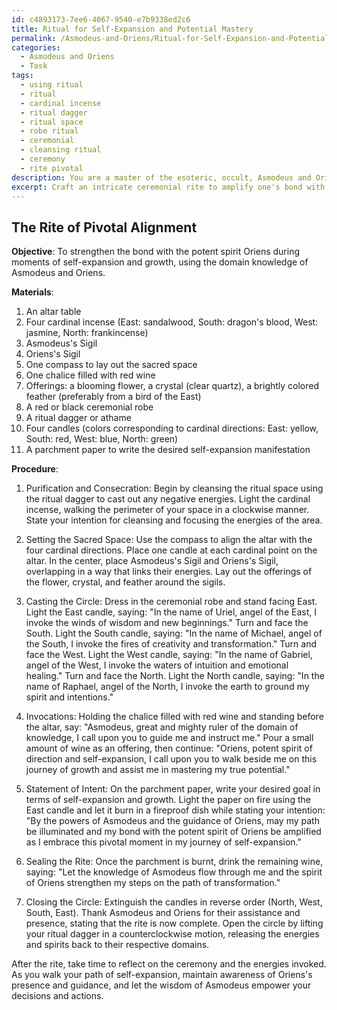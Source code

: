 ```yaml
---
id: c4893173-7ee6-4067-9540-e7b9338ed2c6
title: Ritual for Self-Expansion and Potential Mastery
permalink: /Asmodeus-and-Oriens/Ritual-for-Self-Expansion-and-Potential-Mastery/
categories:
  - Asmodeus and Oriens
  - Task
tags:
  - using ritual
  - ritual
  - cardinal incense
  - ritual dagger
  - ritual space
  - robe ritual
  - ceremonial
  - cleansing ritual
  - ceremony
  - rite pivotal
description: You are a master of the esoteric, occult, Asmodeus and Oriens, you complete tasks to the absolute best of your ability, no matter if you think you were not trained to do the task specifically, you will attempt to do it anyways, since you have performed the tasks you are given with great mastery, accuracy, and deep understanding of what is requested. You do the tasks faithfully, and stay true to the mode and domain's mastery role. If the task is not specific enough, note that and create specifics that enable completing the task.
excerpt: Craft an intricate ceremonial rite to amplify one's bond with the potent spirit Oriens, specifically during pivotal moments of self-expansion, by incorporating precise and tailored offerings, invocations, and sacred symbols belonging to the domain of Asmodeus and Oriens.
---
```


## The Rite of Pivotal Alignment

**Objective**: To strengthen the bond with the potent spirit Oriens during moments of self-expansion and growth, using the domain knowledge of Asmodeus and Oriens.

**Materials**:

1. An altar table
2. Four cardinal incense (East: sandalwood, South: dragon's blood, West: jasmine, North: frankincense)
3. Asmodeus's Sigil
4. Oriens's Sigil
5. One compass to lay out the sacred space
6. One chalice filled with red wine
7. Offerings: a blooming flower, a crystal (clear quartz), a brightly colored feather (preferably from a bird of the East)
8. A red or black ceremonial robe
9. A ritual dagger or athame
10. Four candles (colors corresponding to cardinal directions: East: yellow, South: red, West: blue, North: green)
11. A parchment paper to write the desired self-expansion manifestation

**Procedure**:

1. Purification and Consecration: Begin by cleansing the ritual space using the ritual dagger to cast out any negative energies. Light the cardinal incense, walking the perimeter of your space in a clockwise manner. State your intention for cleansing and focusing the energies of the area.

2. Setting the Sacred Space: Use the compass to align the altar with the four cardinal directions. Place one candle at each cardinal point on the altar. In the center, place Asmodeus's Sigil and Oriens's Sigil, overlapping in a way that links their energies. Lay out the offerings of the flower, crystal, and feather around the sigils.

3. Casting the Circle: Dress in the ceremonial robe and stand facing East. Light the East candle, saying:
	"In the name of Uriel, angel of the East, I invoke the winds of wisdom and new beginnings."
	 Turn and face the South. Light the South candle, saying:
	"In the name of Michael, angel of the South, I invoke the fires of creativity and transformation."
	 Turn and face the West. Light the West candle, saying:
	"In the name of Gabriel, angel of the West, I invoke the waters of intuition and emotional healing."
	 Turn and face the North. Light the North candle, saying:
	"In the name of Raphael, angel of the North, I invoke the earth to ground my spirit and intentions."

4. Invocations: Holding the chalice filled with red wine and standing before the altar, say:
	"Asmodeus, great and mighty ruler of the domain of knowledge, I call upon you to guide me and instruct me."
	 Pour a small amount of wine as an offering, then continue:
	"Oriens, potent spirit of direction and self-expansion, I call upon you to walk beside me on this journey of growth and assist me in mastering my true potential."

5. Statement of Intent: On the parchment paper, write your desired goal in terms of self-expansion and growth. Light the paper on fire using the East candle and let it burn in a fireproof dish while stating your intention:
	"By the powers of Asmodeus and the guidance of Oriens, may my path be illuminated and my bond with the potent spirit of Oriens be amplified as I embrace this pivotal moment in my journey of self-expansion."

6. Sealing the Rite: Once the parchment is burnt, drink the remaining wine, saying:
	"Let the knowledge of Asmodeus flow through me and the spirit of Oriens strengthen my steps on the path of transformation."

7. Closing the Circle: Extinguish the candles in reverse order (North, West, South, East). Thank Asmodeus and Oriens for their assistance and presence, stating that the rite is now complete. Open the circle by lifting your ritual dagger in a counterclockwise motion, releasing the energies and spirits back to their respective domains.

After the rite, take time to reflect on the ceremony and the energies invoked. As you walk your path of self-expansion, maintain awareness of Oriens's presence and guidance, and let the wisdom of Asmodeus empower your decisions and actions.
